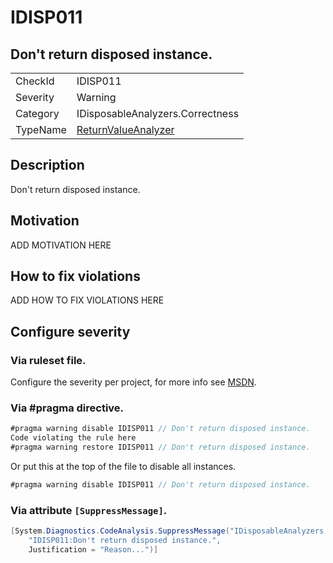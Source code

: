 # IDISP011
## Don't return disposed instance.

<!-- start generated table -->
<table>
<tr>
  <td>CheckId</td>
  <td>IDISP011</td>
</tr>
<tr>
  <td>Severity</td>
  <td>Warning</td>
</tr>
<tr>
  <td>Category</td>
  <td>IDisposableAnalyzers.Correctness</td>
</tr>
<tr>
  <td>TypeName</td>
  <td><a href="https://github.com/DotNetAnalyzers/IDisposableAnalyzers/blob/master/IDisposableAnalyzers.Analyzers/ReturnValueAnalyzer.cs">ReturnValueAnalyzer</a></td>
</tr>
</table>
<!-- end generated table -->

## Description

Don't return disposed instance.

## Motivation

ADD MOTIVATION HERE

## How to fix violations

ADD HOW TO FIX VIOLATIONS HERE

<!-- start generated config severity -->
## Configure severity

### Via ruleset file.

Configure the severity per project, for more info see [MSDN](https://msdn.microsoft.com/en-us/library/dd264949.aspx).

### Via #pragma directive.
```C#
#pragma warning disable IDISP011 // Don't return disposed instance.
Code violating the rule here
#pragma warning restore IDISP011 // Don't return disposed instance.
```

Or put this at the top of the file to disable all instances.
```C#
#pragma warning disable IDISP011 // Don't return disposed instance.
```

### Via attribute `[SuppressMessage]`.

```C#
[System.Diagnostics.CodeAnalysis.SuppressMessage("IDisposableAnalyzers.Correctness", 
    "IDISP011:Don't return disposed instance.", 
    Justification = "Reason...")]
```
<!-- end generated config severity -->